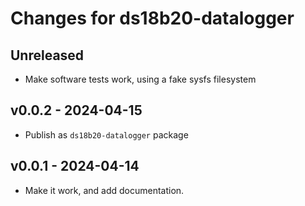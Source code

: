 # Changes for ds18b20-datalogger

## Unreleased
- Make software tests work, using a fake sysfs filesystem

## v0.0.2 - 2024-04-15
- Publish as `ds18b20-datalogger` package

## v0.0.1 - 2024-04-14
- Make it work, and add documentation.
